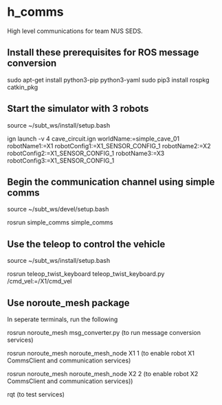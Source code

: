 # h_comms

High level communications for team NUS SEDS.

## Install these prerequisites for ROS message conversion
sudo apt-get install python3-pip python3-yaml
sudo pip3 install rospkg catkin_pkg

## Start the simulator with 3 robots
source ~/subt_ws/install/setup.bash

ign launch -v 4 cave_circuit.ign worldName:=simple_cave_01 robotName1:=X1 robotConfig1:=X1_SENSOR_CONFIG_1 robotName2:=X2 robotConfig2:=X1_SENSOR_CONFIG_1 robotName3:=X3 robotConfig3:=X1_SENSOR_CONFIG_1

## Begin the communication channel using simple comms
source ~/subt_ws/devel/setup.bash

rosrun simple_comms simple_comms

## Use the teleop to control the vehicle
source ~/subt_ws/install/setup.bash

rosrun teleop_twist_keyboard teleop_twist_keyboard.py /cmd_vel:=/X1/cmd_vel

## Use noroute_mesh package
In seperate terminals, run the following

rosrun noroute_mesh msg_converter.py (to run message conversion services)

rosrun noroute_mesh noroute_mesh_node X1 1 (to enable robot X1 CommsClient and communication services)

rosrun noroute_mesh noroute_mesh_node X2 2 (to enable robot X2 CommsClient and communication services))

rqt (to test services)
